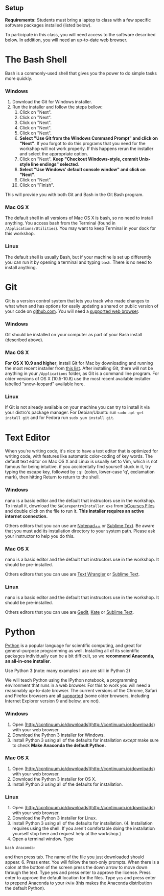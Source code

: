 ## Setup

**Requirements:** Students must bring a laptop to class with a few specific software packages installed (listed below).

To participate in this class, you will need access to the software described below. In addition, you will need an up-to-date web browser.


# The Bash Shell

Bash is a commonly-used shell that gives you the power to do simple tasks more quickly.

### Windows

1. Download the Git for Windows installer.
2. Run the installer and follow the steps bellow:
   1. Click on "Next".
   2. Click on "Next".
   3. Click on "Next".
   4. Click on "Next".
   5. Click on "Next".
   6. **Select "Use Git from the Windows Command Prompt" and click on "Next"**. If you forgot to do this programs that you need for the workshop will not work properly. If this happens rerun the installer and select the appropriate option.
   7. Click on "Next". **Keep "Checkout Windows-style, commit Unix-style line endings" selected**.
   8. **Select "Use Windows' default console window" and click on "Next"**.
   9. Click on "Next".
   10. Click on "Finish".

This will provide you with both Git and Bash in the Git Bash program.

### Mac OS X

The default shell in all versions of Mac OS X is bash, so no need to install anything. You access bash from the Terminal (found in `/Applications/Utilities`). You may want to keep Terminal in your dock for this workshop.

### Linux

The default shell is usually Bash, but if your machine is set up differently you can run it by opening a terminal and typing `bash`. There is no need to install anything.


# Git

Git is a version control system that lets you track who made changes to what when and has options for easily updating a shared or public version of your code on [github.com](github.com). You will need a [supported web browser](https://help.github.com/articles/supported-browsers/).

### Windows

Git should be installed on your computer as part of your Bash install (described above).

### Mac OS X

**For OS X 10.9 and higher**, install Git for Mac by downloading and running the most recent installer from [this list](https://sourceforge.net/projects/git-osx-installer/files/). After installing Git, there will not be anything in your `/Applications` folder, as Git is a command line program. For older versions of OS X (10.5-10.8) use the most recent available installer labelled "snow-leopard" available here.

### Linux

If Git is not already available on your machine you can try to install it via your distro's package manager. For Debian/Ubuntu run `sudo apt-get install git` and for Fedora run `sudo yum install git`.


# Text Editor

When you're writing code, it's nice to have a text editor that is optimized for writing code, with features like automatic color-coding of key words. The default text editor on Mac OS X and Linux is usually set to Vim, which is not famous for being intuitive. if you accidentally find yourself stuck in it, try typing the escape key, followed by `:q!` (colon, lower-case 'q', exclamation mark), then hitting Return to return to the shell.

### Windows

nano is a basic editor and the default that instructors use in the workshop. To install it, download the `SWCarepentryInstaller.exe` from [bCourses Files](https://bcourses.berkeley.edu/courses/1403581/files) and double click on the file to run it. **This installer requires an active internet connection.**

Others editors that you can use are [Notepad++](https://notepad-plus-plus.org/) or [Sublime Text](http://www.sublimetext.com/). Be aware that you must add its installation directory to your system path. Please ask your instructor to help you do this.

### Mac OS X

nano is a basic editor and the default that instructors use in the workshop. It should be pre-installed.

Others editors that you can use are [Text Wrangler](http://www.barebones.com/products/textwrangler/) or [Sublime Text](http://www.sublimetext.com/).

### Linux

nano is a basic editor and the default that instructors use in the workshop. It should be pre-installed.

Others editors that you can use are [Gedit](https://wiki.gnome.org/Apps/Gedit), [Kate](https://kate-editor.org/) or [Sublime Text](http://www.sublimetext.com/).


# Python

[Python](https://www.python.org/) is a popular language for scientific computing, and great for general-purpose programming as well. Installing all of its scientific packages individually can be a bit difficult, so we **recommend [Anaconda](https://www.continuum.io/why-anaconda), an all-in-one installer**.

Use Python 3 (note: many examples I use are still in Python 2)

We will teach Python using the IPython notebook, a programming environment that runs in a web browser. For this to work you will need a reasonably up-to-date browser. The current versions of the Chrome, Safari and Firefox browsers are all [supported](http://ipython.org/ipython-doc/2/install/install.html#browser-compatibility) (some older browsers, including Internet Explorer version 9 and below, are not).

### Windows

1. Open [http://continuum.io/downloads](http://continuum.io/downloads) with your web browser.
2. Download the Python 3 installer for Windows.
3. Install Python 3 using all of the defaults for installation *except* make sure to check **Make Anaconda the default Python.**

### Mac OS X

1. Open [http://continuum.io/downloads](http://continuum.io/downloads) with your web browser.
2. Download the Python 3 installer for OS X.
3. Install Python 3 using all of the defaults for installation.


### Linux

1. Open [http://continuum.io/downloads](http://continuum.io/downloads) with your web browser.
2. Download the Python 3 installer for  Linux.
3. Install Python 3 using all of the defaults for installation. (4. Installation requires using the shell. If you aren't comfortable doing the installation yourself stop here and request help at the workshop.)
5. Open a terminal window.
Type

 `bash Anaconda-`

and then press tab. The name of the file you just downloaded should appear.
6. Press enter. You will follow the text-only prompts. When there is a colon at the bottom of the screen press the down arrow to move down through the text. Type yes and press enter to approve the license. Press enter to approve the default location for the files. Type `yes` and press enter to prepend Anaconda to your `PATH` (this makes the Anaconda distribution the default Python).
